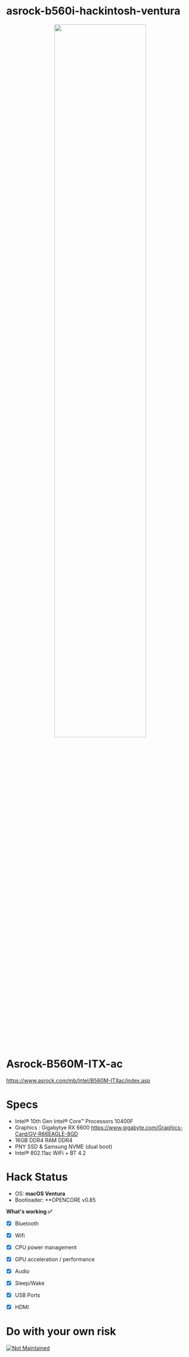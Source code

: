 # asrock-b560i-hackintosh-ventura

<center> <img src="https://user-images.githubusercontent.com/25664355/200125517-43e77f31-2cbf-458b-bb3b-6a37a4153a17.png" width="70%"></img>  </center>

# Asrock-B560M-ITX-ac
https://www.asrock.com/mb/Intel/B560M-ITXac/index.asp
# Specs
- Intel® 10th Gen Intel® Core™ Processors 10400F
- Graphics : Gigabytye RX 6600 https://www.gigabyte.com/Graphics-Card/GV-R66EAGLE-8GD
- 16GB DDR4 RAM DDR4
- PNY SSD & Samsung NVME (dual boot)
- Intel® 802.11ac WiFi + BT 4.2

# Hack Status

- OS: **macOS Ventura**
- Bootloader: **OPENCORE v0.85

<summary><strong>What's working ✅</strong></summary>

- [x] Bluetooth 
- [x] Wifi
- [x] CPU power management
- [x] GPU acceleration / performance 
- [x] Audio
- [x] Sleep/Wake 
- [x] USB Ports
- [x] HDMI


# Do with your own risk
[![Not Maintained](https://img.shields.io/badge/Maintenance%20Level-Not%20Maintained-yellow.svg)](https://gist.github.com/cheerfulstoic/d107229326a01ff0f333a1d3476e068d)
